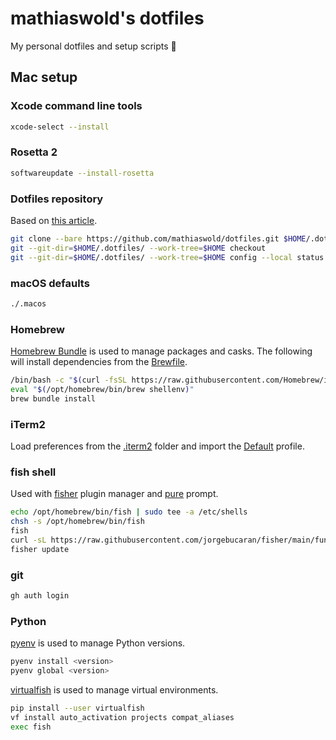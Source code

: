 # mathiaswold's dotfiles

My personal dotfiles and setup scripts :rocket:

## Mac setup

### Xcode command line tools

```bash
xcode-select --install
```

### Rosetta 2

```bash
softwareupdate --install-rosetta
```

### Dotfiles repository
Based on [this article](https://fwuensche.medium.com/how-to-manage-your-dotfiles-with-git-f7aeed8adf8b).

```bash
git clone --bare https://github.com/mathiaswold/dotfiles.git $HOME/.dotfiles
git --git-dir=$HOME/.dotfiles/ --work-tree=$HOME checkout
git --git-dir=$HOME/.dotfiles/ --work-tree=$HOME config --local status.showUntrackedFiles no
```

### macOS defaults

```bash
./.macos
```

### Homebrew

[Homebrew Bundle](https://github.com/Homebrew/homebrew-bundle) is used to manage packages and casks. The following will install dependencies from the [Brewfile](../Brewfile).

```bash
/bin/bash -c "$(curl -fsSL https://raw.githubusercontent.com/Homebrew/install/HEAD/install.sh)"
eval "$(/opt/homebrew/bin/brew shellenv)"
brew bundle install
```

### iTerm2
Load preferences from the [.iterm2](../.iterm2) folder and import the [Default](../.iterm2/Default.json) profile.


### fish shell
Used with [fisher](https://github.com/jorgebucaran/fisher) plugin manager and [pure](https://github.com/pure-fish/pure) prompt.

```bash
echo /opt/homebrew/bin/fish | sudo tee -a /etc/shells
chsh -s /opt/homebrew/bin/fish
fish
curl -sL https://raw.githubusercontent.com/jorgebucaran/fisher/main/functions/fisher.fish | source
fisher update
```

### git

```bash
gh auth login
```

### Python

[pyenv](https://github.com/pyenv/pyenv) is used to manage Python versions.

```bash
pyenv install <version>
pyenv global <version>
```

[virtualfish](https://virtualfish.readthedocs.io/en/latest/index.html) is used to manage virtual environments.

```bash
pip install --user virtualfish
vf install auto_activation projects compat_aliases
exec fish
```
